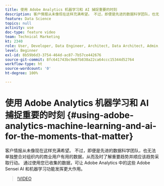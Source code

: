 ```yaml
---
title: 使用 Adobe Analytics 机器学习和 AI 捕捉重要的时刻
description: 客户情报从未像现在这样充满希望。 不过，即便是先进的数据科学团队，也无法单独整合对组织内的商业用户有用的数据，从而及时了解重要趋势并顺应该趋势采取行动。 通过使用您已收集的数据，可让 Adobe Analytics 中的这些 Adobe Sensei AI 和机器学习功能发挥更大作用。
feature: Data Science
topics: null
activity: use
doc-type: feature video
team: Technical Marketing
kt: 2340
role: User, Developer, Data Engineer, Architect, Data Architect, Admin, Leader
level: Beginner
exl-id: 8b59b6d3-3754-464d-ac87-7b57ce442676
source-git-commit: 8fc641743bc9e07b838a22ca64ccc15344d52764
workflow-type: ht
source-wordcount: '0'
ht-degree: 100%

---
```


# 使用 Adobe Analytics 机器学习和 AI 捕捉重要的时刻 {#using-adobe-analytics-machine-learning-and-ai-for-the-moments-that-matter}

客户情报从未像现在这样充满希望。 不过，即便是先进的数据科学团队，也无法单独整合对组织内的商业用户有用的数据，从而及时了解重要趋势并顺应该趋势采取行动。 通过使用您已收集的数据，可让 Adobe Analytics 中的这些 Adobe Sensei AI 和机器学习功能发挥更大作用。

>[!VIDEO](https://video.tv.adobe.com/v/25837/?quality=12&learn=on)
